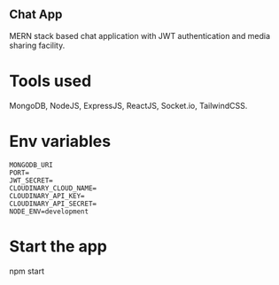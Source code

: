 ## Chat App
MERN stack based chat application with JWT authentication and media sharing facility.

# Tools used
MongoDB, NodeJS, ExpressJS, ReactJS, Socket.io, TailwindCSS.

# Env variables
```
MONGODB_URI
PORT=
JWT_SECRET=
CLOUDINARY_CLOUD_NAME=
CLOUDINARY_API_KEY=
CLOUDINARY_API_SECRET=
NODE_ENV=development
```

# Start the app
npm start
